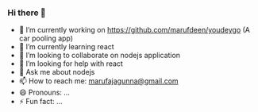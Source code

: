 ### Hi there 👋

- 🔭 I’m currently working on https://github.com/marufdeen/youdeygo (A car pooling app)
- 🌱 I’m currently learning react
- 👯 I’m looking to collaborate on nodejs application
- 🤔 I’m looking for help with react
- 💬 Ask me about nodejs
- 📫 How to reach me: marufajagunna@gmail.com
- 😄 Pronouns: ...
- ⚡ Fun fact: ...
